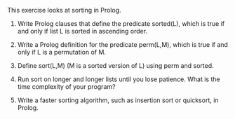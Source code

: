 

This exercise looks at sorting in Prolog.<br>

1.  Write Prolog clauses that define the predicate
    sorted(L), which is true if and only if list
    L is sorted in ascending order.<br>

2.  Write a Prolog definition for the predicate perm(L,M),
    which is true if and only if L is a permutation of
    M.<br>

3.  Define sort(L,M) (M is a sorted version of
    L) using perm and sorted.<br>

4.  Run sort on longer and longer lists until you lose
    patience. What is the time complexity of your program?<br>

5.  Write a faster sorting algorithm, such as insertion sort or
    quicksort, in Prolog.<br>
